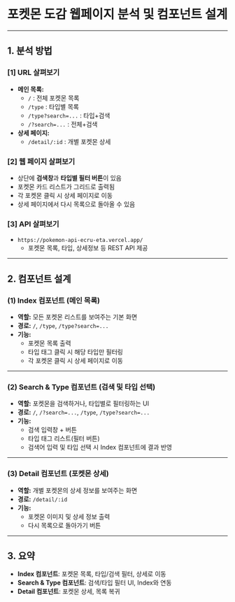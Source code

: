 # 포켓몬 도감 웹페이지 분석 및 컴포넌트 설계

---

## 1. 분석 방법

### [1] URL 살펴보기

- **메인 목록:**
  - `/` : 전체 포켓몬 목록
  - `/type` : 타입별 목록
  - `/type?search=...` : 타입+검색
  - `/?search=...` : 전체+검색
- **상세 페이지:**
  - `/detail/:id` : 개별 포켓몬 상세

### [2] 웹 페이지 살펴보기

- 상단에 **검색창**과 **타입별 필터 버튼**이 있음
- 포켓몬 카드 리스트가 그리드로 출력됨
- 각 포켓몬 클릭 시 상세 페이지로 이동
- 상세 페이지에서 다시 목록으로 돌아올 수 있음

### [3] API 살펴보기

- `https://pokemon-api-ecru-eta.vercel.app/`
  - 포켓몬 목록, 타입, 상세정보 등 REST API 제공

---

## 2. 컴포넌트 설계

### (1) **Index 컴포넌트** (메인 목록)

- **역할:** 모든 포켓몬 리스트를 보여주는 기본 화면
- **경로:** `/`, `/type`, `/type?search=...`
- **기능:**
  - 포켓몬 목록 출력
  - 타입 태그 클릭 시 해당 타입만 필터링
  - 각 포켓몬 클릭 시 상세 페이지로 이동

---

### (2) **Search & Type 컴포넌트** (검색 및 타입 선택)

- **역할:** 포켓몬을 검색하거나, 타입별로 필터링하는 UI
- **경로:** `/`, `/?search=...`, `/type`, `/type?search=...`
- **기능:**
  - 검색 입력창 + 버튼
  - 타입 태그 리스트(필터 버튼)
  - 검색어 입력 및 타입 선택 시 Index 컴포넌트에 결과 반영

---

### (3) **Detail 컴포넌트** (포켓몬 상세)

- **역할:** 개별 포켓몬의 상세 정보를 보여주는 화면
- **경로:** `/detail/:id`
- **기능:**
  - 포켓몬 이미지 및 상세 정보 출력
  - 다시 목록으로 돌아가기 버튼

---

## 3. 요약

- **Index 컴포넌트**: 포켓몬 목록, 타입/검색 필터, 상세로 이동
- **Search & Type 컴포넌트**: 검색/타입 필터 UI, Index와 연동
- **Detail 컴포넌트**: 포켓몬 상세, 목록 복귀
